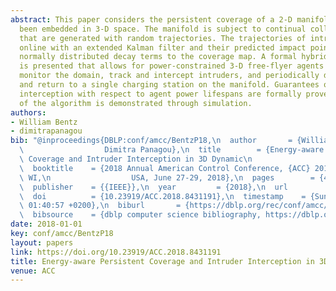 ```yaml
---
abstract: This paper considers the persistent coverage of a 2-D manifold that has
  been embedded in 3-D space. The manifold is subject to continual collisions by intruders
  that are generated with random trajectories. The trajectories of intruders are estimated
  online with an extended Kalman filter and their predicted impact points contribute
  normally distributed decay terms to the coverage map. A formal hybrid control strategy
  is presented that allows for power-constrained 3-D free-flyer agents to persistently
  monitor the domain, track and intercept intruders, and periodically deploy from
  and return to a single charging station on the manifold. Guarantees on intruder
  interception with respect to agent power lifespans are formally proven. The efficacy
  of the algorithm is demonstrated through simulation.
authors:
- William Bentz
- dimitrapanagou
bib: "@inproceedings{DBLP:conf/amcc/BentzP18,\n  author       = {William Bentz and\n\
  \                  Dimitra Panagou},\n  title        = {Energy-aware Persistent\
  \ Coverage and Intruder Interception in 3D Dynamic\n                  Environments},\n\
  \  booktitle    = {2018 Annual American Control Conference, {ACC} 2018, Milwaukee,\
  \ WI,\n                  USA, June 27-29, 2018},\n  pages        = {4426--4433},\n\
  \  publisher    = {{IEEE}},\n  year         = {2018},\n  url          = {https://doi.org/10.23919/ACC.2018.8431191},\n\
  \  doi          = {10.23919/ACC.2018.8431191},\n  timestamp    = {Sun, 08 Aug 2021\
  \ 01:40:57 +0200},\n  biburl       = {https://dblp.org/rec/conf/amcc/BentzP18.bib},\n\
  \  bibsource    = {dblp computer science bibliography, https://dblp.org}\n}"
date: 2018-01-01
key: conf/amcc/BentzP18
layout: papers
link: https://doi.org/10.23919/ACC.2018.8431191
title: Energy-aware Persistent Coverage and Intruder Interception in 3D Dynamic Environments.
venue: ACC
---
```

